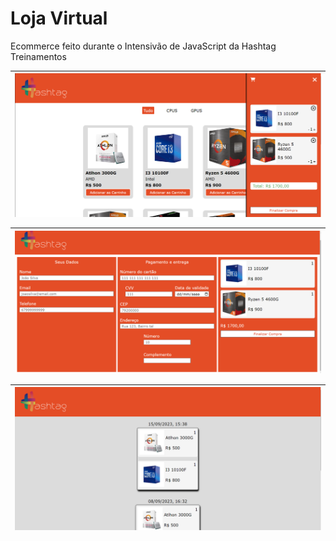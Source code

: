 # Loja Virtual
Ecommerce feito durante o Intensivão de JavaScript da Hashtag Treinamentos

|<img align="center" src="assets/examples/home.png" />|
 ------------- |

|<img align="center" src="assets/examples/pag.png" />|
------------- |

|<img align="center" src="assets/examples/hist.png" />|
 ------------- |
